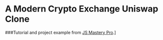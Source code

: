 # A Modern Crypto Exchange Uniswap Clone

###Tutorial and project example from [JS Mastery Pro](https://www.jsmastery.pro).]
